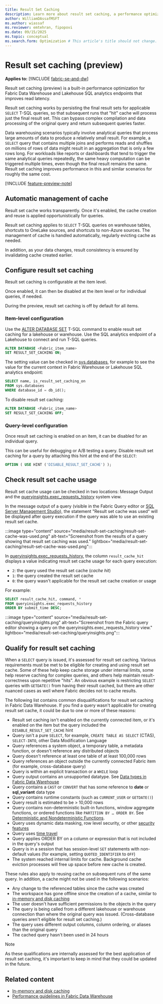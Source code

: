 ```yaml
---
title: Result Set Caching
description: Learn more about result set caching, a performance optimization for the Fabric Data Warehouse and Lakehouse SQL analytics endpoint.
author: WilliamDAssafMSFT
ms.author: wiassaf
ms.reviewer: emtehran, fipopovi
ms.date: 09/15/2025
ms.topic: conceptual
ms.search.form: Optimization # This article's title should not change. If so, contact engineering.
---
```

# Result set caching (preview)

**Applies to:** [!INCLUDE [fabric-se-and-dw](includes/applies-to-version/fabric-se-and-dw.md)]

Result set caching (preview) is a built-in performance optimization for Fabric Data Warehouse and Lakehouse SQL analytics endpoints that improves read latency. 

Result set caching works by persisting the final result sets for applicable `SELECT` T-SQL queries, so that subsequent runs that "hit" cache will process just the final result set. This can bypass complex compilation and data processing of the original query and return subsequent queries faster.

Data warehousing scenarios typically involve analytical queries that process large amounts of data to produce a relatively small result. For example, a `SELECT` query that contains multiple joins and performs reads and shuffles on millions of rows of data might result in an aggregation that is only a few rows long. For workloads like reports or dashboards that tend to trigger the same analytical queries repeatedly, the same heavy computation can be triggered multiple times, even though the final result remains the same. Result set caching improves performance in this and similar scenarios for roughly the same cost.

[!INCLUDE [feature-preview-note](../includes/feature-preview-note.md)]

## Automatic management of cache

Result set cache works transparently. Once it's enabled, the cache creation and reuse is applied opportunistically for queries. 

Result set caching applies to `SELECT` T-SQL queries on warehouse tables, shortcuts to OneLake sources, and shortcuts to non-Azure sources. The management of cache is handled automatically, regularly evicting cache as needed.

In addition, as your data changes, result consistency is ensured by invalidating cache created earlier.

## Configure result set caching

Result set caching is configurable at the item level. 

Once enabled, it can then be disabled at the item level or for individual queries, if needed. 

During the preview, result set caching is off by default for all items.

### Item-level configuration

Use the [ALTER DATABASE SET](/sql/t-sql/statements/alter-database-transact-sql-set-options?view=fabric&preserve-view=true) T-SQL command to enable result set caching for a lakehouse or warehouse. Use the SQL analytics endpoint of a Lakehouse to connect and run T-SQL queries.

```sql
ALTER DATABASE <Fabric_item_name>
SET RESULT_SET_CACHING ON;
```

The setting value can be checked in [sys.databases](/sql/relational-databases/system-catalog-views/sys-databases-transact-sql?view=fabric&preserve-view=true), for example to see the value for the current context in Fabric Warehouse or Lakehouse SQL analytics endpoint:

```sql
SELECT name, is_result_set_caching_on 
FROM sys.databases
WHERE database_id = db_id();
```

To disable result set caching:

```sql
ALTER DATABASE <Fabric_item_name>
SET RESULT_SET_CACHING OFF;
```

### Query-level configuration

Once result set caching is enabled on an item, it can be disabled for an individual query. 

This can be useful for debugging or A/B testing a query. Disable result set caching for a query by attaching this hint at the end of the `SELECT`:

```sql
OPTION ( USE HINT ('DISABLE_RESULT_SET_CACHE') );
```

<a id="checking-result-set-cache-usage"></a>

## Check result set cache usage

Result set cache usage can be checked in two locations: Message Output and the [queryinsights.exec_requests_history](/sql/relational-databases/system-views/queryinsights-exec-requests-history-transact-sql?view=fabric&preserve-view=true) system view.

In the message output of a query (visible in the Fabric Query editor or [SQL Server Management Studio](https://aka.ms/ssms)), the statement "Result set cache was used" will be displayed after query execution if the query was able to use an existing result set cache.

:::image type="content" source="media/result-set-caching/result-set-cache-was-used.png" alt-text="Screenshot from the results of a query showing that result set caching was used." lightbox="media/result-set-caching/result-set-cache-was-used.png":::

In [queryinsights.exec_requests_history](/sql/relational-databases/system-views/queryinsights-exec-requests-history-transact-sql?view=fabric&preserve-view=true), the column `result_cache_hit` displays a value indicating result set cache usage for each query execution:

- `2`: the query used the result set cache (_cache hit_)
- `1`: the query created the result set cache
- `0`: the query wasn't applicable for the result set cache creation or usage

For example:

```sql
SELECT result_cache_hit, command, *
FROM queryinsights.exec_requests_history
ORDER BY submit_time DESC;
```

:::image type="content" source="media/result-set-caching/queryinsights.png" alt-text="Screenshot from the Fabric query editor showing a query on the queryinsights.exec_requests_history view." lightbox="media/result-set-caching/queryinsights.png":::

## Qualify for result set caching

When a `SELECT` query is issued, it's assessed for result set caching. Various requirements must be met to be eligible for creating and using result set cache. Some of these help keep cache storage under internal limits, some help reserve caching for complex queries, and others help maintain result-correctness upon repetitive "hits". An obvious example is restricting `SELECT` queries with `GETDATE()` from having their result cached, but there are other nuanced cases as well where Fabric decides not to cache results. 

The following list contains common disqualifications for result set caching in Fabric Data Warehouse. If you find a query wasn't applicable for creating result set cache, it could be due to one or more of these reasons:

- Result set caching isn't enabled on the currently connected item, or it's enabled on the item but the query included the `DISABLE_RESULT_SET_CACHE` hint
- Query isn't a pure `SELECT`, for example, `CREATE TABLE AS SELECT` (CTAS), `SELECT-INTO`, other Data Modification Language
- Query references a system object, a temporary table, a metadata function, or doesn't reference any distributed objects
- Query doesn't reference at least one table of at least 100,000 rows
- Query references an object outside the currently connected Fabric item (for example, cross-database query)
- Query is within an explicit transaction or a `WHILE` loop
- Query output contains an unsupported datatype. See [Data types in Fabric Data Warehouse](data-types.md)
- Query contains a `CAST` or `CONVERT` that has some reference to **date** or **sql_variant** data type
- Query contains runtime constants (such as `CURRENT_USER` or `GETDATE()`)
- Query result is estimated to be > 10,000 rows
- Query contains non-deterministic built-in functions, window aggregate functions, or ordered functions like `PARTITION BY … ORDER BY`. See [Deterministic and Nondeterministic Functions](/sql/relational-databases/user-defined-functions/deterministic-and-nondeterministic-functions?view=fabric&preserve-view=true).
- Query uses dynamic data masking, row level security, or other [security features](security.md)
- Query uses [time travel](time-travel.md)
- Query applies ORDER BY on a column or expression that is not included in the query's output
- Query is in a session that has session-level `SET` statements with non-default values (for example, setting `QUOTED_IDENTIFIER` to `OFF`)
- The system reached internal limits for cache. Background cache eviction processes will free up space before new cache is created.

These rules also apply to reusing cache on subsequent runs of the same query. In addition, a cache might not be used in the following scenarios:

- Any change to the referenced tables since the cache was created
- The workspace has gone offline since the creation of a cache, similar to [in-memory and disk caching](caching.md)
- The user doesn't have sufficient permissions to the objects in the query
- The query is being called from a different lakehouse or warehouse connection than where the original query was issued. (Cross-database queries aren't eligible for result set caching.)
- The query uses different output columns, column ordering, or aliases than the original query
- The cached query hasn't been used in 24 hours

> [!NOTE]
> As these qualifications are internally assessed for the best application of result set caching, it's important to keep in mind that they could be updated in the future.

## Related content

- [In-memory and disk caching](caching.md)
- [Performance guidelines in Fabric Data Warehouse](guidelines-warehouse-performance.md)
